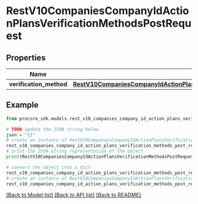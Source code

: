 # RestV10CompaniesCompanyIdActionPlansVerificationMethodsPostRequest


## Properties

Name | Type | Description | Notes
------------ | ------------- | ------------- | -------------
**verification_method** | [**RestV10CompaniesCompanyIdActionPlansVerificationMethodsPostRequestVerificationMethod**](RestV10CompaniesCompanyIdActionPlansVerificationMethodsPostRequestVerificationMethod.md) |  | 

## Example

```python
from procore_sdk.models.rest_v10_companies_company_id_action_plans_verification_methods_post_request import RestV10CompaniesCompanyIdActionPlansVerificationMethodsPostRequest

# TODO update the JSON string below
json = "{}"
# create an instance of RestV10CompaniesCompanyIdActionPlansVerificationMethodsPostRequest from a JSON string
rest_v10_companies_company_id_action_plans_verification_methods_post_request_instance = RestV10CompaniesCompanyIdActionPlansVerificationMethodsPostRequest.from_json(json)
# print the JSON string representation of the object
print(RestV10CompaniesCompanyIdActionPlansVerificationMethodsPostRequest.to_json())

# convert the object into a dict
rest_v10_companies_company_id_action_plans_verification_methods_post_request_dict = rest_v10_companies_company_id_action_plans_verification_methods_post_request_instance.to_dict()
# create an instance of RestV10CompaniesCompanyIdActionPlansVerificationMethodsPostRequest from a dict
rest_v10_companies_company_id_action_plans_verification_methods_post_request_from_dict = RestV10CompaniesCompanyIdActionPlansVerificationMethodsPostRequest.from_dict(rest_v10_companies_company_id_action_plans_verification_methods_post_request_dict)
```
[[Back to Model list]](../README.md#documentation-for-models) [[Back to API list]](../README.md#documentation-for-api-endpoints) [[Back to README]](../README.md)


